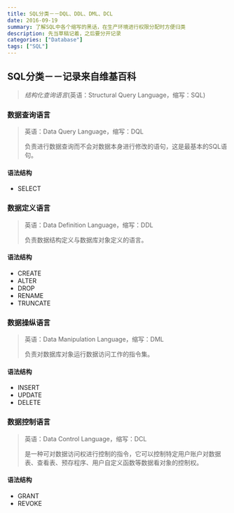 ```yaml
---
title: SQL分类－－DQL、DDL、DML、DCL
date: 2016-09-19
summary: 了解SQL中各个缩写的黑话，在生产环境进行权限分配时方便归类
description: 先当草稿记着，之后要分开记录
categories: ["Database"]
tags: ["SQL"]
---
```


## SQL分类－－记录来自维基百科

> _结构化查询语言_(英语：Structural Query Language，缩写：SQL)

### 数据查询语言

> 英语：Data Query Language，缩写：DQL
> 
> 负责进行数据查询而不会对数据本身进行修改的语句，这是最基本的SQL语句。

#### 语法结构

- SELECT

### 数据定义语言

> 英语：Data Definition Language，缩写：DDL
> 
> 负责数据结构定义与数据库对象定义的语言。

#### 语法结构

- CREATE
- ALTER
- DROP
- RENAME
- TRUNCATE

### 数据操纵语言

> 英语：Data Manipulation Language，缩写：DML
> 
> 负责对数据库对象运行数据访问工作的指令集。

#### 语法结构

- INSERT
- UPDATE
- DELETE

### 数据控制语言

> 英语：Data Control Language，缩写：DCL
> 
> 是一种可对数据访问权进行控制的指令，它可以控制特定用户账户对数据表、查看表、预存程序、用户自定义函数等数据看对象的控制权。

#### 语法结构

- GRANT
- REVOKE